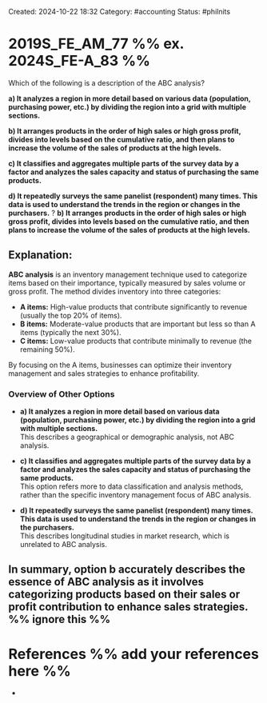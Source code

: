 Created: 2024-10-22 18:32
Category:  #accounting 
Status: #philnits



# 2019S_FE_AM_77 %% ex. 2024S_FE-A_83 %%

Which of the following is a description of the ABC analysis? 

**a) It analyzes a region in more detail based on various data (population, purchasing power, etc.) by dividing the region into a grid with multiple sections.** 

**b) It arranges products in the order of high sales or high gross profit, divides into levels based on the cumulative ratio, and then plans to increase the volume of the sales of products at the high levels.** 

**c) It classifies and aggregates multiple parts of the survey data by a factor and analyzes the sales capacity and status of purchasing the same products.** 

**d) It repeatedly surveys the same panelist (respondent) many times. This data is used to understand the trends in the region or changes in the purchasers.**
?
**b) It arranges products in the order of high sales or high gross profit, divides into levels based on the cumulative ratio, and then plans to increase the volume of the sales of products at the high levels.** 
## **Explanation:**

**ABC analysis** is an inventory management technique used to categorize items based on their importance, typically measured by sales volume or gross profit. The method divides inventory into three categories:

- **A items:** High-value products that contribute significantly to revenue (usually the top 20% of items).
- **B items:** Moderate-value products that are important but less so than A items (typically the next 30%).
- **C items:** Low-value products that contribute minimally to revenue (the remaining 50%).

By focusing on the A items, businesses can optimize their inventory management and sales strategies to enhance profitability.

### Overview of Other Options

- **a) It analyzes a region in more detail based on various data (population, purchasing power, etc.) by dividing the region into a grid with multiple sections.**  
    This describes a geographical or demographic analysis, not ABC analysis.
    
- **c) It classifies and aggregates multiple parts of the survey data by a factor and analyzes the sales capacity and status of purchasing the same products.**  
    This option refers more to data classification and analysis methods, rather than the specific inventory management focus of ABC analysis.
    
- **d) It repeatedly surveys the same panelist (respondent) many times. This data is used to understand the trends in the region or changes in the purchasers.**  
    This describes longitudinal studies in market research, which is unrelated to ABC analysis.
    

In summary, option **b** accurately describes the essence of ABC analysis as it involves categorizing products based on their sales or profit contribution to enhance sales strategies.
%% ignore this %%
---









# References %% add your references here %%
- 